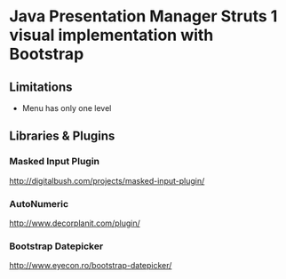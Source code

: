 # Java Presentation Manager Struts 1 visual implementation with Bootstrap

## Limitations

* Menu has only one level

## Libraries & Plugins

### Masked Input Plugin
http://digitalbush.com/projects/masked-input-plugin/

### AutoNumeric
http://www.decorplanit.com/plugin/

### Bootstrap Datepicker
http://www.eyecon.ro/bootstrap-datepicker/